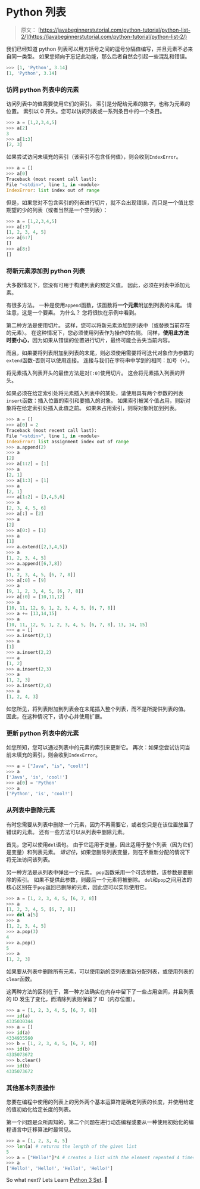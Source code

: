 # Python 列表

> 原文： [https://javabeginnerstutorial.com/python-tutorial/python-list-2/](https://javabeginnerstutorial.com/python-tutorial/python-list-2/)

我们已经知道 python 列表可以用方括号之间的逗号分隔值编写，并且元素不必来自同一类型。 如果您倾向于忘记此功能，那么后者自然会引起一些混乱和错误。

```py
>>> [1, 'Python', 3.14]
[1, 'Python', 3.14]
```

### 访问 python 列表中的元素

访问列表中的值需要使用它们的索引。 索引是分配给元素的数字，也称为元素的位置。 索引以 0 开头。您可以访问列表或一系列条目中的一个条目。

```py
>>> a = [1,2,3,4,5]
>>> a[2]
3
>>> a[1:3]
[2, 3]
```

如果尝试访问未填充的索引（该索引不包含任何值），则会收到`IndexError`。

```py
>>> a = []
>>> a[0]
Traceback (most recent call last):
File "<stdin>", line 1, in <module>
IndexError: list index out of range
```

但是，如果您对不包含索引的列表进行切片，就不会出现错误，而只是一个值比您期望的少的列表（或者当然是一个空列表）：

```py
>>> a = [1,2,3,4,5]
>>> a[:7]
[1, 2, 3, 4, 5]
>>> a[6:7]
[]
>>> a[8:]
[]
```

### 将新元素添加到 python 列表

大多数情况下，您没有可用于构建列表的预定义值。 因此，必须在列表中添加元素。

有很多方法。 一种是使用`append`函数，该函数将**一个元素**附加到列表的末尾。 请注意，这是一个要素。 为什么？ 您将很快在示例中看到。

第二种方法是使用切片。 这样，您可以将新元素添加到列表中（或替换当前存在的元素）。 在这种情况下，您必须使用列表作为操作的右侧。 同样，**使用此方法时要小心**，因为如果从错误的位置进行切片，最终可能会丢失当前内容。

而且，如果要将列表附加到列表的末尾，则必须使用需要将可迭代对象作为参数的`extend`函数-否则可以使用连接。 连接与我们在字符串中学到的相同：加号（`+`）。

将元素插入列表开头的最佳方法是对`[:0]`使用切片。 这会将元素插入列表的开头。

如果必须在给定索引处将元素插入列表中的某处，请使用具有两个参数的列表`insert`函数：插入位置的索引和要插入的对象。 如果索引被某个值占用，则新对象将在给定索引处插入此值之前。 如果未占用索引，则将对象附加到列表。

```py
>>> a = []
>>> a[0] = 2
Traceback (most recent call last):
File "<stdin>", line 1, in <module>
IndexError: list assignment index out of range
>>> a.append(2)
>>> a
[2]
>>> a[1:2] = [1]
>>> a
[2, 1]
>>> a[1:3] = [1]
>>> a
[2, 1]
>>> a[1:2] = [3,4,5,6]
>>> a
[2, 3, 4, 5, 6]
>>> a[:] = [2]
>>> a
[2]
>>> a[0:] = [1]
>>> a
[1]
>>> a.extend([2,3,4,5])
>>> a
[1, 2, 3, 4, 5]
>>> a.append([6,7,8])
>>> a
[1, 2, 3, 4, 5, [6, 7, 8]]
>>> a[:0] = [9]
>>> a
[9, 1, 2, 3, 4, 5, [6, 7, 8]]
>>> a[:0] = [10,11,12]
>>> a
[10, 11, 12, 9, 1, 2, 3, 4, 5, [6, 7, 8]]
>>> a += [13,14,15]
>>> a
[10, 11, 12, 9, 1, 2, 3, 4, 5, [6, 7, 8], 13, 14, 15]
>>> a = []
>>> a.insert(2,1)
>>> a
[1]
>>> a.insert(2,2)
>>> a
[1, 2]
>>> a.insert(2,3)
>>> a
[1, 2, 3]
>>> a.insert(2,4)
>>> a
[1, 2, 4, 3]
```

如您所见，将列表附加到列表会在末尾插入整个列表，而不是所提供列表的值。 因此，在这种情况下，请小心并使用扩展。

### 更新 python 列表中的元素

如您所知，您可以通过列表中的元素的索引来更新它。 再次：如果您尝试访问当前未填充的索引，则会收到`IndexError`。

```py
>>> a = ["Java", "is", "cool!"]
>>> a
['Java', 'is', 'cool!']
>>> a[0] = 'Python'
>>> a
['Python', 'is', 'cool!']
```

### 从列表中删除元素

有时您需要从列表中删除一个元素，因为不再需要它，或者您只是在该位置放置了错误的元素。 还有一些方法可以从列表中删除元素。

首先，您可以使用`del`语句。 由于它适用于变量，因此适用于整个列表（因为它们是变量）和列表元素。 *请记住*，如果您删除列表变量，则在不重新分配的情况下将无法访问该列表。

另一种方法是从列表中弹出一个元素。 `pop`函数采用一个可选参数，该参数是要删除的索引。 如果不提供此参数，则最后一个元素将被删除。 `del`和`pop`之间用法的核心区别在于`pop`返回已删除的元素，因此您可以实际使用它。

```py
>>> a = [1, 2, 3, 4, 5, [6, 7, 8]]
>>> a
[1, 2, 3, 4, 5, [6, 7, 8]]
>>> del a[5]
>>> a
[1, 2, 3, 4, 5]
>>> a.pop(3)
4
>>> a.pop()
5
>>> a
[1, 2, 3]
```

如果要从列表中删除所有元素，可以使用新的空列表重新分配列表，或使用列表的`clear`函数。

这两种方法的区别在于，第一种方法确实在内存中留下了一些占用空间，并且列表的 ID 发生了变化，而清除列表则保留了 ID（内存位置）。

```py
>>> a = [1, 2, 3, 4, 5, [6, 7, 8]]
>>> id(a)
4335030344
>>> a = []
>>> id(a)
4334935560
>>> b = [1, 2, 3, 4, 5, [6, 7, 8]]
>>> id(b)
4335073672
>>> b.clear()
>>> id(b)
4335073672
```

### 其他基本列表操作

您要在编程中使用的列表上的另外两个基本运算符是确定列表的长度，并使用给定的值初始化给定长度的列表。

第一个问题是众所周知的，第二个问题在进行动态编程或要从一种使用初始化的编程语言中迁移算法时最常见。

```py
>>> a = [1, 2, 3, 4, 5]
>>> len(a) # returns the length of the given list
5
>>> a = ["Hello!"]*4 # creates a list with the element repeated 4 times
>>> a
['Hello!', 'Hello!', 'Hello!', 'Hello!']
```

So what next? Lets Learn [Python 3 Set](https://javabeginnerstutorial.com/python-tutorial/python-3-set-2/). 🙂

